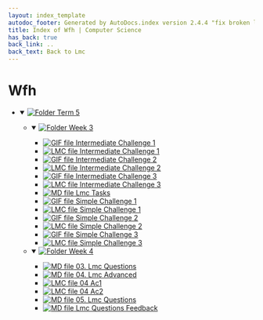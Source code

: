 ```yaml
---
layout: index_template
autodoc_footer: Generated by AutoDocs.index version 2.4.4 "fix broken link for 'C' filetype" ⓒ Starwort, 2020
title: Index of Wfh | Computer Science
has_back: true
back_link: ..
back_text: Back to Lmc
---
```


# **Wfh**

- <details open><summary><a href='././term_5'><img title='Folder' src='https://starwort.github.io/computer-science/icon-folder.png'> Term 5</a></summary>

  - <details open><summary><a href='./term_5/week_3'><img title='Folder' src='https://starwort.github.io/computer-science/icon-folder.png'> Week 3</a></summary>

    - [![GIF file](https://img.icons8.com/windows/512/03dac6/image-document.png) Intermediate Challenge 1](./term_5/week_3/intermediate_challenge_1.gif)
    - [![LMC file](https://starwort.github.io/computer-science/icon-lmc.png) Intermediate Challenge 1](./term_5/week_3/intermediate_challenge_1.lmc)
    - [![GIF file](https://img.icons8.com/windows/512/03dac6/image-document.png) Intermediate Challenge 2](./term_5/week_3/intermediate_challenge_2.gif)
    - [![LMC file](https://starwort.github.io/computer-science/icon-lmc.png) Intermediate Challenge 2](./term_5/week_3/intermediate_challenge_2.lmc)
    - [![GIF file](https://img.icons8.com/windows/512/03dac6/image-document.png) Intermediate Challenge 3](./term_5/week_3/intermediate_challenge_3.gif)
    - [![LMC file](https://starwort.github.io/computer-science/icon-lmc.png) Intermediate Challenge 3](./term_5/week_3/intermediate_challenge_3.lmc)
    - [![MD file](https://img.icons8.com/windows/512/03dac6/regular-document.png) Lmc Tasks](./term_5/week_3/lmc_tasks.html)
    - [![GIF file](https://img.icons8.com/windows/512/03dac6/image-document.png) Simple Challenge 1](./term_5/week_3/simple_challenge_1.gif)
    - [![LMC file](https://starwort.github.io/computer-science/icon-lmc.png) Simple Challenge 1](./term_5/week_3/simple_challenge_1.lmc)
    - [![GIF file](https://img.icons8.com/windows/512/03dac6/image-document.png) Simple Challenge 2](./term_5/week_3/simple_challenge_2.gif)
    - [![LMC file](https://starwort.github.io/computer-science/icon-lmc.png) Simple Challenge 2](./term_5/week_3/simple_challenge_2.lmc)
    - [![GIF file](https://img.icons8.com/windows/512/03dac6/image-document.png) Simple Challenge 3](./term_5/week_3/simple_challenge_3.gif)
    - [![LMC file](https://starwort.github.io/computer-science/icon-lmc.png) Simple Challenge 3](./term_5/week_3/simple_challenge_3.lmc)

    </details>
  - <details open><summary><a href='./term_5/week_4'><img title='Folder' src='https://starwort.github.io/computer-science/icon-folder.png'> Week 4</a></summary>

    - [![MD file](https://img.icons8.com/windows/512/03dac6/regular-document.png) 03. Lmc Questions](./term_5/week_4/03._lmc_questions.html)
    - [![MD file](https://img.icons8.com/windows/512/03dac6/regular-document.png) 04. Lmc Advanced](./term_5/week_4/04._lmc_advanced.html)
    - [![LMC file](https://starwort.github.io/computer-science/icon-lmc.png) 04 Ac1](./term_5/week_4/04_ac1.lmc)
    - [![LMC file](https://starwort.github.io/computer-science/icon-lmc.png) 04 Ac2](./term_5/week_4/04_ac2.lmc)
    - [![MD file](https://img.icons8.com/windows/512/03dac6/regular-document.png) 05. Lmc Questions](./term_5/week_4/05._lmc_questions.html)
    - [![MD file](https://img.icons8.com/windows/512/03dac6/regular-document.png) Lmc Questions Feedback](./term_5/week_4/lmc_questions_feedback.html)

    </details>

  </details>
